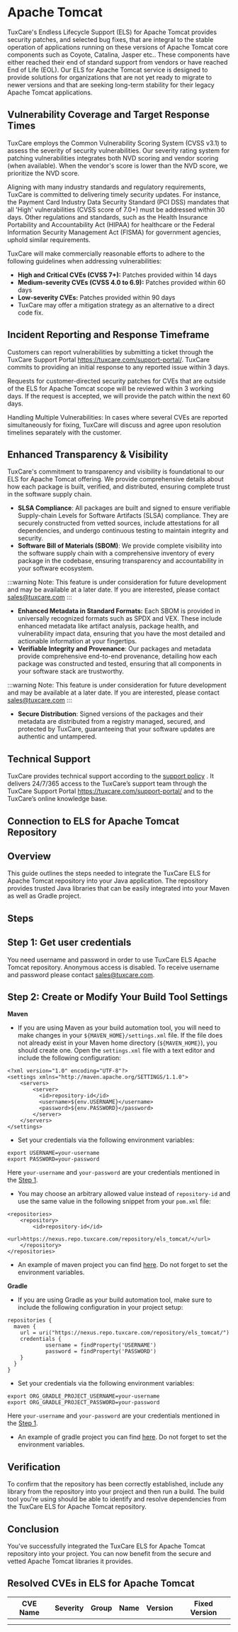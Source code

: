 # Apache Tomcat

TuxCare's Endless Lifecycle Support (ELS) for Apache Tomcat provides security patches, and selected bug fixes, that are integral to the stable operation of applications running on these versions of Apache Tomcat core components such as Coyote, Catalina, Jasper etc.. These components have either reached their end of standard support from vendors or have reached End of Life (EOL).
Our ELS for Apache Tomcat service is designed to provide solutions for organizations that are not yet ready to migrate to newer versions and that are seeking long-term stability for their legacy Apache Tomcat applications.

## Vulnerability Coverage and Target Response Times

TuxCare employs the Common Vulnerability Scoring System (CVSS v3.1) to assess the severity of security vulnerabilities. Our severity rating system for patching vulnerabilities integrates both NVD scoring and vendor scoring (when available). When the vendor's score is lower than the NVD score, we prioritize the NVD score.

Aligning with many industry standards and regulatory requirements, TuxCare is committed to delivering timely security updates. For instance, the Payment Card Industry Data Security Standard (PCI DSS) mandates that all 'High' vulnerabilities (CVSS score of 7.0+) must be addressed within 30 days. Other regulations and standards, such as the Health Insurance Portability and Accountability Act (HIPAA) for healthcare or the Federal Information Security Management Act (FISMA) for government agencies, uphold similar requirements.

TuxCare will make commercially reasonable efforts to adhere to the following guidelines when addressing vulnerabilities:

* **High and Critical CVEs (CVSS 7+):** Patches provided within 14 days
* **Medium-severity CVEs (CVSS 4.0 to 6.9):** Patches provided within 60 days
* **Low-severity CVEs:** Patches provided within 90 days
* TuxCare may offer a mitigation strategy as an alternative to a direct code fix.

## Incident Reporting and Response Timeframe

Customers can report vulnerabilities by submitting a ticket through the TuxCare Support Portal <https://tuxcare.com/support-portal/>. TuxCare commits to providing an initial response to any reported issue within 3 days.

Requests for customer-directed security patches for CVEs that are outside of the ELS for Apache Tomcat scope will be reviewed within 3 working days. If the request is accepted, we will provide the patch within the next 60 days.

Handling Multiple Vulnerabilities: In cases where several CVEs are reported simultaneously for fixing, TuxCare will discuss and agree upon resolution timelines separately with the customer.

## Enhanced Transparency & Visibility

TuxCare's commitment to transparency and visibility is foundational to our ELS for Apache Tomcat offering. We provide comprehensive details about how each package is built, verified, and distributed, ensuring complete trust in the software supply chain.

* **SLSA Compliance**: All packages are built and signed to ensure verifiable Supply-chain Levels for Software Artifacts (SLSA) compliance. They are securely constructed from vetted sources, include attestations for all dependencies, and undergo continuous testing to maintain integrity and security.
* **Software Bill of Materials (SBOM)**: We provide complete visibility into the software supply chain with a comprehensive inventory of every package in the codebase, ensuring transparency and accountability in your software ecosystem.

:::warning
Note: This feature is under consideration for future development and may be available at a later date. If you are interested, please contact [sales@tuxcare.com](mailto:sales@tuxcare.com)
:::

* **Enhanced Metadata in Standard Formats:** Each SBOM is provided in universally recognized formats such as SPDX and VEX. These include enhanced metadata like artifact analysis, package health, and vulnerability impact data, ensuring that you have the most detailed and actionable information at your fingertips.
* **Verifiable Integrity and Provenance**: Our packages and metadata provide comprehensive end-to-end provenance, detailing how each package was constructed and tested, ensuring that all components in your software stack are trustworthy.

:::warning
Note: This feature is under consideration for future development and may be available at a later date. If you are interested, please contact [sales@tuxcare.com](mailto:sales@tuxcare.com)
:::

* **Secure Distribution**: Signed versions of the packages and their metadata are distributed from a registry managed, secured, and protected by TuxCare, guaranteeing that your software updates are authentic and untampered.

## Technical Support

TuxCare provides technical support according to the [support policy](https://tuxcare.com/TuxCare-support-policy.pdf?_gl=1*9hjdum*_up*MQ..*_ga*MTQ0MTM0NTI4OC4xNjk5Mzk2ODYy*_ga_Z539WTSZ80*MTY5OTM5Njg2MC4xLjAuMTY5OTM5Njg2MC4wLjAuMA..*_ga_1790YFKF4F*MTY5OTM5Njg2MC4xLjAuMTY5OTM5Njg2MC4wLjAuMA..*_ga_64QBSWJJGS*MTY5OTM5Njg2MC4xLjAuMTY5OTM5Njg2MC4wLjAuMA..) . It delivers 24/7/365 access to the TuxCare’s support team through the TuxCare Support Portal <https://tuxcare.com/support-portal/> and to the TuxCare’s online knowledge base.

## Connection to ELS for Apache Tomcat Repository

## Overview

This guide outlines the steps needed to integrate the TuxCare ELS for Apache Tomcat repository into your Java application. The repository provides trusted Java libraries that can be easily integrated into your Maven as well as Gradle project.

## Steps

## Step 1: Get user credentials

You need username and password in order to use TuxCare ELS Apache Tomcat repository. Anonymous access is disabled. To receive username and password please contact [sales@tuxcare.com](mailto:sales@tuxcare.com).

## Step 2: Create or Modify Your Build Tool Settings

**Maven**

* If you are using Maven as your build automation tool, you will need to make changes in your `${MAVEN_HOME}/settings.xml` file. If the file does not already exist in your Maven home directory (`${MAVEN_HOME}`), you should create one. Open the `settings.xml` file with a text editor and include the following configuration:

```text
<?xml version="1.0" encoding="UTF-8"?>
<settings xmlns="http://maven.apache.org/SETTINGS/1.1.0">
    <servers>
        <server>
          <id>repository-id</id>
          <username>${env.USERNAME}</username>
          <password>${env.PASSWORD}</password>
        </server>
    </servers>
</settings>
```

* Set your credentials via the following environment variables:

```text
export USERNAME=your-username
export PASSWORD=your-password
```

Here `your-username` and `your-password` are your credentials mentioned in the [Step 1](#step-1-get-user-credentials-1).

* You may choose an arbitrary allowed value instead of `repository-id` and use the same value in the following snippet from your `pom.xml` file:

```text
<repositories>
    <repository>
        <id>repository-id</id>
        <url>https://nexus.repo.tuxcare.com/repository/els_tomcat/</url>
    </repository>
</repositories>
```

* An example of maven project you can find [here](https://github.com/cloudlinux/securechain-java/blob/main/examples/maven). Do not forget to set the environment variables.

**Gradle**

* If you are using Gradle as your build automation tool, make sure to include the following configuration in your project setup:

```text
repositories {
  maven {
    url = uri("https://nexus.repo.tuxcare.com/repository/els_tomcat/")
    credentials {
            username = findProperty('USERNAME')
            password = findProperty('PASSWORD')
    }
  }
}
```

* Set your credentials via the following environment variables:

```text
export ORG_GRADLE_PROJECT_USERNAME=your-username
export ORG_GRADLE_PROJECT_PASSWORD=your-password
```

Here `your-username` and `your-password` are your credentials mentioned in the [Step 1](#step-1-get-user-credentials-1).

* An example of gradle project you can find [here](https://github.com/cloudlinux/securechain-java/blob/main/examples/gradle). Do not forget to set the environment variables.

## Verification

To confirm that the repository has been correctly established, include any library from the repository into your project and then run a build. The build tool you're using should be able to identify and resolve dependencies from the TuxCare ELS for Apache Tomcat repository.

## Conclusion

You've successfully integrated the TuxCare ELS for Apache Tomcat repository into your project. You can now benefit from the secure and vetted Apache Tomcat libraries it provides.

## Resolved CVEs in ELS for Apache Tomcat

| CVE Name         | Severity | Group                           | Name                                        | Version       | Fixed Version         |
| ---------------- | -------- | ------------------------------- | ------------------------------------------- | ------------- | --------------------- |
|     |      |             |                                     |           |           |
|                  |          |     |     |       |         |
